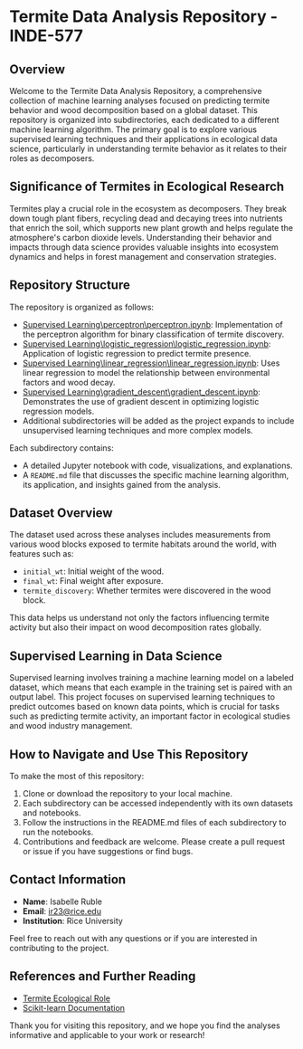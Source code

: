 # Termite Data Analysis Repository - INDE-577

## Overview

Welcome to the Termite Data Analysis Repository, a comprehensive collection of machine learning analyses focused on predicting termite behavior and wood decomposition based on a global dataset. This repository is organized into subdirectories, each dedicated to a different machine learning algorithm. The primary goal is to explore various supervised learning techniques and their applications in ecological data science, particularly in understanding termite behavior as it relates to their roles as decomposers.

## Significance of Termites in Ecological Research

Termites play a crucial role in the ecosystem as decomposers. They break down tough plant fibers, recycling dead and decaying trees into nutrients that enrich the soil, which supports new plant growth and helps regulate the atmosphere's carbon dioxide levels. Understanding their behavior and impacts through data science provides valuable insights into ecosystem dynamics and helps in forest management and conservation strategies.

## Repository Structure

The repository is organized as follows:
- [Supervised Learning\perceptron\perceptron.ipynb](Perceptron/): Implementation of the perceptron algorithm for binary classification of termite discovery.
- [Supervised Learning\logistic_regression\logistic_regression.ipynb](Logistic_Regression/): Application of logistic regression to predict termite presence.
- [Supervised Learning\linear_regression\linear_regression.ipynb](Linear_Regression/): Uses linear regression to model the relationship between environmental factors and wood decay.
- [Supervised Learning\gradient_descent\gradient_descent.ipynb](Gradient_Descent/): Demonstrates the use of gradient descent in optimizing logistic regression models.
- Additional subdirectories will be added as the project expands to include unsupervised learning techniques and more complex models.

Each subdirectory contains:
- A detailed Jupyter notebook with code, visualizations, and explanations.
- A `README.md` file that discusses the specific machine learning algorithm, its application, and insights gained from the analysis.

## Dataset Overview

The dataset used across these analyses includes measurements from various wood blocks exposed to termite habitats around the world, with features such as:
- `initial_wt`: Initial weight of the wood.
- `final_wt`: Final weight after exposure.
- `termite_discovery`: Whether termites were discovered in the wood block.

This data helps us understand not only the factors influencing termite activity but also their impact on wood decomposition rates globally.

## Supervised Learning in Data Science

Supervised learning involves training a machine learning model on a labeled dataset, which means that each example in the training set is paired with an output label. This project focuses on supervised learning techniques to predict outcomes based on known data points, which is crucial for tasks such as predicting termite activity, an important factor in ecological studies and wood industry management.

## How to Navigate and Use This Repository

To make the most of this repository:
1. Clone or download the repository to your local machine.
2. Each subdirectory can be accessed independently with its own datasets and notebooks.
3. Follow the instructions in the README.md files of each subdirectory to run the notebooks.
4. Contributions and feedback are welcome. Please create a pull request or issue if you have suggestions or find bugs.

## Contact Information

- **Name**: Isabelle Ruble
- **Email**: ir23@rice.edu
- **Institution**: Rice University

Feel free to reach out with any questions or if you are interested in contributing to the project.

## References and Further Reading

- [Termite Ecological Role](https://www.sciencedirect.com/science/article/pii/S0960982213000833)
- [Scikit-learn Documentation](https://scikit-learn.org/stable/)

Thank you for visiting this repository, and we hope you find the analyses informative and applicable to your work or research!
